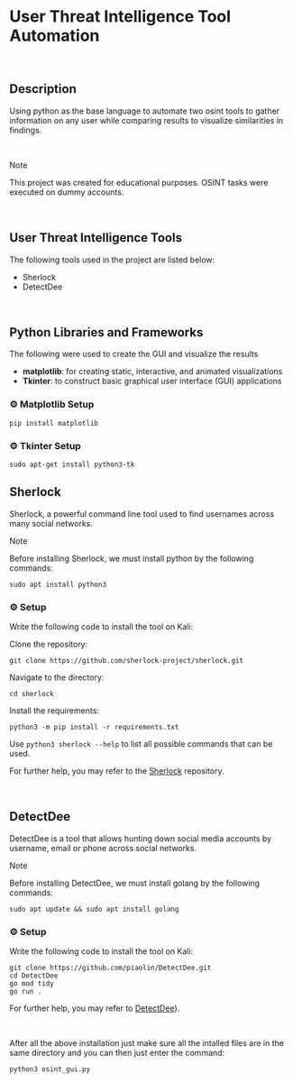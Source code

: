 # User Threat Intelligence Tool Automation

<br>

## Description

Using python as the base language to automate two osint tools to gather information on any user while comparing results to visualize similarities in findings.

<br>

> [!NOTE]
> This project was created for educational purposes. OSINT tasks were executed on dummy accounts.

<br>

## User Threat Intelligence Tools

The following tools used in the project are listed below:

- Sherlock
- DetectDee

<br>

## Python Libraries and Frameworks

The following were used to create the GUI and visualize the results

- **matplotlib**: for creating static, interactive, and animated visualizations
- **Tkinter**: to construct basic graphical user interface (GUI) applications

### ⚙️ Matplotlib Setup

```
pip install matplotlib
```

### ⚙️ Tkinter Setup

```
sudo apt-get install python3-tk
```

## Sherlock

Sherlock, a powerful command line tool used to find usernames across many social networks.

> [!NOTE]
> Before installing Sherlock, we must install python by the following commands:
>
> ```
> sudo apt install python3
> ```

### ⚙️ Setup

Write the following code to install the tool on Kali:

Clone the repository:

```
git clone https://github.com/sherlock-project/sherlock.git
```

Navigate to the directory:

```
cd sherlock
```

Install the requirements:

```
python3 -m pip install -r requirements.txt
```

Use `python3 sherlock --help` to list all possible commands that can be used.

For further help, you may refer to the [Sherlock](https://github.com/sherlock-project/sherlock) repository.

<br>

## DetectDee

DetectDee is a tool that allows hunting down social media accounts by username, email or phone across social networks.

> [!NOTE]
> Before installing DetectDee, we must install golang by the following commands:
>
> ```
> sudo apt update && sudo apt install golang
> ```

### ⚙️ Setup

Write the following code to install the tool on Kali:

```
git clone https://github.com/piaolin/DetectDee.git
cd DetectDee
go mod tidy
go run .
```

For further help, you may refer to [DetectDee](https://github.com/piaolin/DetectDee)).

<br>

After all the above installation just make sure all the intalled files are in the same directory and you can then just enter the command:

```
python3 osint_gui.py
```
